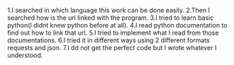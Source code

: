 1.I searched in which language this work can be done easily.
2.Then I searched how is the url linked with the program.
3.I tried to learn basic python(I didnt knew python before at all).
4.I read python documentation to find out how to link that url.
5.I tried to implement what I read from those documentations.
6.I tried it in different ways using 2 different formats requests and json.
7.I dd not get the perfect code but I wrote whatever I understood.
